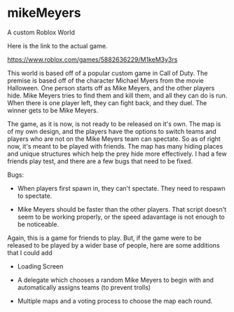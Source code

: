 # mikeMeyers
A custom Roblox World

Here is the link to the actual game.

https://www.roblox.com/games/5882636229/M1keM3y3rs

This world is based off of a popular custom game in Call of Duty. The premise is based off of the character Michael Myers from the movie Halloween.
One person starts off as Mike Meyers, and the other players hide. Mike Meyers tries to find them and kill them, and all they can do is run.
When there is one player left, they can fight back, and they duel. The winner gets to be Mike Meyers.

The game, as it is now, is not ready to be released on it's own. The map is of my own design, and the players have the options to switch teams and players who are 
not on the Mike Meyers team can spectate. So as of right now, it's meant to be played with friends. The map has many hiding places and unique structures which 
help the prey hide more effectively. I had a few friends play test, and there are a few bugs that need to be fixed.

Bugs:

* When players first spawn in, they can't spectate. They need to respawn to spectate.

* Mike Meyers should be faster than the other players. That script doesn't seem to be working properly, or the speed adavantage is not enough to be noticeable.


Again, this is a game for friends to play. But, if the game were to be released to be played by a wider base of people, here are some additions that I could add

* Loading Screen

* A delegate which chooses a random Mike Meyers to begin with and automatically assigns teams (to prevent trolls)

* Multiple maps and a voting process to choose the map each round.
